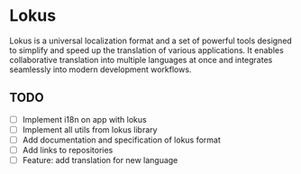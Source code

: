 # Lokus

Lokus is a universal localization format and a set of powerful
tools designed to simplify and speed up the translation of
various applications. It enables collaborative translation into
multiple languages at once and integrates seamlessly into modern
development workflows.

## TODO

- [ ] Implement i18n on app with lokus
- [ ] Implement all utils from lokus library
- [ ] Add documentation and specification of lokus format
- [ ] Add links to repositories
- [ ] Feature: add translation for new language